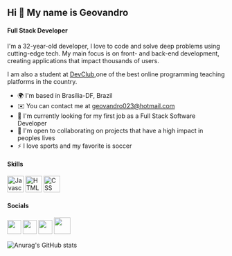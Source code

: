 ## Hi 👋 My name is Geovandro

#### Full Stack Developer

I'm a 32-year-old developer, I love to code and solve deep problems using cutting-edge tech. My main focus is on front- and back-end development, creating applications that impact thousands of users.

I am also a student at [DevClub](https://aulas.devclub.com.br/login),one of the best online programming teaching platforms in the country.

* 🌍  I'm based in Brasília-DF, Brazil
* ✉️  You can contact me at [geovandro023@hotmail.com](mailto:geovandro023@hotmail.com)
* 🚀  I'm currently looking for my first job as a Full Stack Software Developer
* 🤝  I'm open to collaborating on projects that have a high impact in peoples lives
* ⚡  I love sports and my favorite is soccer

#### Skills

<p align="left">
<a href="https://developer.mozilla.org/en-US/docs/Web/JavaScript" target="_blank" rel="noreferrer"><img src="https://img.icons8.com/color/96/javascript--v1.png" width="38" height="38" alt="Javascript" /></a>
<a href="https://developer.mozilla.org/en-US/docs/Glossary/HTML5" target="_blank" rel="noreferrer"><img src="https://img.icons8.com/color/96/html-5--v1.png" width="38" height="38" alt="HTML5" /></a>
<a href="https://reactjs.org/" target="_blank" rel="noreferrer"><img src="https://img.icons8.com/color/96/css3.png" width="38" height="38" alt="CSS" /></a>
  
</p>

#### Socials

<p align="left"> <a href="https://discord.com/users/661437172699889684" target="_blank" rel="noreferrer"><img src="https://raw.githubusercontent.com/danielcranney/readme-generator/main/public/icons/socials/discord.svg" width="32" height="32" /></a> <a href="https://www.github.com/peguimasid" target="_blank" rel="noreferrer"><img src="https://raw.githubusercontent.com/danielcranney/readme-generator/main/public/icons/socials/github-dark.svg" width="32" height="32" /></a> <a href="https://www.linkedin.com/in/guilhermo-masid-494677b8" target="_blank" rel="noreferrer"><img src="https://raw.githubusercontent.com/danielcranney/readme-generator/main/public/icons/socials/linkedin.svg" width="32" height="32" /></a> <a href="https://www.stackoverflow.com/users/13367336/guilhermo-masid" target="_blank" rel="noreferrer"><img src="https://img.icons8.com/color/96/instagram-new--v1.png" width="38" height="38" /></a> 

![Anurag's GitHub stats](https://github-readme-stats.vercel.app/api?username=GeovandroAM&show_icons=true&theme=transparent)
